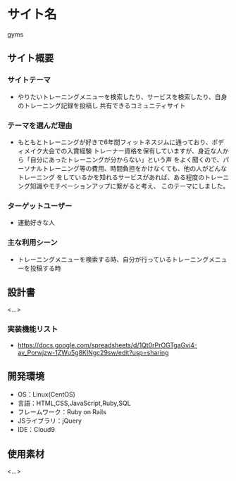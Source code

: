 # サイト名
﻿gyms

## サイト概要
### サイトテーマ
* やりたいトレーニングメニューを検索したり、サービスを検索したり、自身のトレーニング記録を投稿し
共有できるコミュニティサイト

### テーマを選んだ理由
* もともとトレーニングが好きで6年間フィットネスジムに通っており、ボディメイク大会での入賞経験
トレーナー資格を保有していますが、身近な人から「自分にあったトレーニングが分からない」という声
をよく聞くので、パーソナルトレーニング等の費用、時間負担をかけなくても、他の人がどんなトレーニング
をしているかを知れるサービスがあれば、ある程度のトレーニング知識やモチベーションアップに繋がると考え、
このテーマにしました。

### ターゲットユーザー
* 運動好きな人

### 主な利用シーン
* トレーニングメニューを検索する時、自分が行っているトレーニングメニューを投稿する時

## 設計書
<...>

### 実装機能リスト
* https://docs.google.com/spreadsheets/d/1Qt0rPrOGTgaGvi4-av_Porwjzw-1ZWu5g8KINgc29sw/edit?usp=sharing

## 開発環境
- OS：Linux(CentOS)
- 言語：HTML,CSS,JavaScript,Ruby,SQL
- フレームワーク：Ruby on Rails
- JSライブラリ：jQuery
- IDE：Cloud9

## 使用素材
<...>
